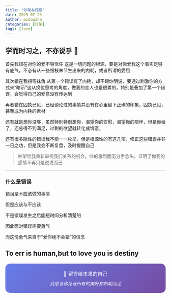 ```yaml
---
title: "吵架与错误"
date: 2025-07-23
author: midouzha
categories: [打架]
tags: [love]
---
```


## 学而时习之，不亦说乎 🌟

首先我错在对你的爱不够信任
这是一切问题的根源，要是对你爱我这个事实足够有底气，不必有从一些细枝末节生出来的内耗，或者所谓的委屈

其次错在我拐弯抹角
从第一个错误有了内耗，却不跟你明说，要通过刺激你的方式来“暗示”这从换位思考的角度，做我的恋人也是很累的，特别是叠加了第一个错误，会觉得自己的爱意没有传达到

再者错在固执己见，已经谈论过的事情并没有在心里留下正确的印象，固执己见，甚至成为内耗的素材

还有就是想你没够，虽然特别特别想你，渴望你的安慰，渴望你的陪伴，但是你给了，还总得不到满足，过剩的欲望就转化成饥饿，

还有很多隐性的错误我不能一一枚举，但是根源性的有这几项，修正这些错误并非一日之功，但是我会不断复盘，及时提醒自己


> 吵架给我重新审视我们关系的机会，吵的激烈而无分手念头，证明了你我的感情不再只是说说而已

---

### 什么是错误

错误是不应该做的事情

但是应该与不应该

不是错误发生之后能短时间分析清楚的

因此面对错误需要勇气

而这份勇气来自于“爱你绝不会错”的信念

To err is human,but to love you is destiny
---

<div style="text-align: center; padding: 20px; background: linear-gradient(135deg, #667eea 0%, #764ba2 100%); border-radius: 15px; color: white; margin: 20px 0;">
  <p style="margin: 0; font-size: 1.1em;">💌 留言给未来的自己</p>
  <p style="margin: 10px 0 0 0; font-style: italic;">我愿与你见证所有的美好都如期而至</p>
</div>
